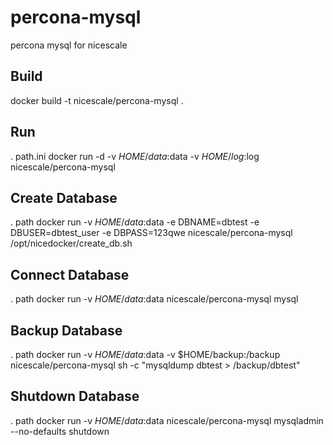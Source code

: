 percona-mysql
=============

percona mysql for nicescale

Build
-----

  docker build -t nicescale/percona-mysql .


Run
-----

  . path.ini
  docker run -d -v $HOME/data:$data -v $HOME/log:$log nicescale/percona-mysql


Create Database
-----

  . path
  docker run -v $HOME/data:$data -e DBNAME=dbtest -e DBUSER=dbtest\_user -e DBPASS=123qwe nicescale/percona-mysql /opt/nicedocker/create\_db.sh


Connect Database
-----

  . path
  docker run -v $HOME/data:$data nicescale/percona-mysql mysql  


Backup Database
-----

  . path
  docker run -v $HOME/data:$data -v $HOME/backup:/backup nicescale/percona-mysql sh -c "mysqldump dbtest > /backup/dbtest"


Shutdown Database
-----

  . path
  docker run -v $HOME/data:$data nicescale/percona-mysql mysqladmin --no-defaults shutdown

